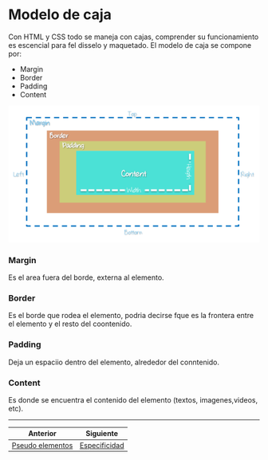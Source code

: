 # Modelo de caja

Con HTML y CSS todo se maneja con cajas, comprender su funcionamiento es escencial para fel disselo y maquetado. El modelo de caja se compone por:
* Margin
* Border
* Padding
* Content

![](../img/mcaja.png)

### Margin
Es el area fuera del borde, externa al elemento.

### Border
Es el borde que rodea el elemento, podria decirse fque es la frontera entre el elemento y el resto del coontenido.

### Padding
Deja un espaciio dentro del elemento, alrededor del conntenido.

### Content
Es donde se encuentra el contenido del elemento (textos, imagenes,videos, etc).

***
| Anterior                   | Siguiente                     |
|----------------------------|-------------------------------|
| [Pseudo elementos](/pseudos/) | [Especificidad](/especificidad/)|